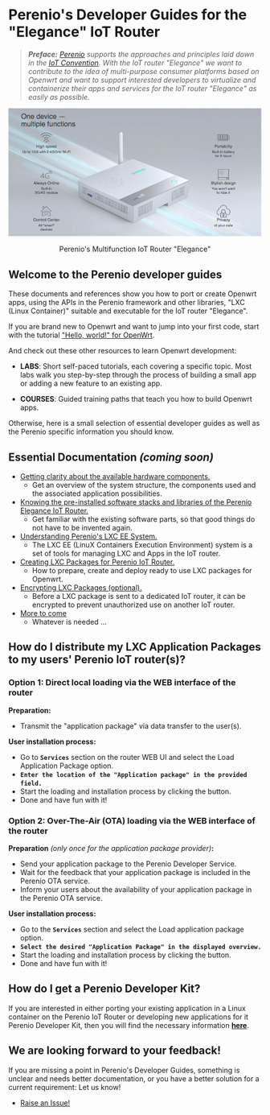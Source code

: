 # Perenio's Developer Guides for the "Elegance" IoT Router

> ***Preface:** [Perenio](https://perenio.com/) supports the approaches and principles laid down in the [IoT Convention](https://iot-router.github.io/). With the IoT router "Elegance" we want to contribute to the idea of multi-purpose consumer platforms based on Openwrt and want to support interested developers to virtualize and containerize their apps and services for the IoT router "Elegance" as easily as possible.*

<div align="center">
<img src=/assets/elegance-iot-router.jpg >
<p>Perenio's Multifunction IoT Router "Elegance"</p>
</div>

## Welcome to the Perenio developer guides

These documents and references show you how to port or create Openwrt apps, using the APIs in the Perenio framework and other libraries, "LXC (Linux Container)" suitable and executable for the IoT router "Elegance".

If you are brand new to Openwrt and want to jump into your first code, start with the tutorial ["Hello, world!" for OpenWrt](https://openwrt.org/docs/guide-developer/helloworld/start).

And check out these other resources to learn Openwrt development:

- **LABS**: Short self-paced tutorials, each covering a specific topic. Most labs walk you step-by-step through the process of building a small app or adding a new feature to an existing app.

- **COURSES**: Guided training paths that teach you how to build Openwrt apps.

Otherwise, here is a small selection of essential developer guides as well as the Perenio specific information you should know.

## Essential Documentation *(coming soon)*

- [Getting clarity about the available hardware components.]()
  - Get an overview of the system structure, the components used and the associated application possibilities.
- [Knowing the pre-installed software stacks and libraries of the Perenio Elegance IoT Router.]()
  - Get familiar with the existing software parts, so that good things do not have to be invented again.
- [Understanding Perenio's LXC EE System.]()
  - The LXC EE (LinuX Containers Execution Environment) system is a set of tools for managing LXC and Apps in the IoT router.
- [Creating LXC Packages for Perenio IoT Router.]()
  - How to prepare, create and deploy ready to use LXC packages for Openwrt. 
- [Encrypting LXC Packages (optional).]()
  - Before a LXC package is sent to a dedicated IoT router, it can be encrypted to prevent unauthorized use on another IoT router.
- [More to come]()
  - Whatever is needed ...

## How do I distribute my LXC Application Packages to my users' Perenio IoT router(s)?

### Option 1: Direct local loading via the WEB interface of the router

**Preparation:**
- Transmit the "application package" via data transfer to the user(s).

**User installation process:**
- Go to **`Services`** section on the router WEB UI and select the Load Application Package option.
- **`Enter the location of the "Application package" in the provided field.`**
- Start the loading and installation process by clicking the button.
- Done and have fun with it!

### Option 2: Over-The-Air (OTA) loading via the WEB interface of the router

**Preparation** *(only once for the application package provider)***:**
- Send your application package to the Perenio Developer Service.
- Wait for the feedback that your application package is included in the Perenio OTA service.
- Inform your users about the availability of your application package in the Perenio OTA service.

**User installation process:**
- Go to the **`Services`** section and select the Load application package option.
- **`Select the desired "Application Package" in the displayed overview.`** 
- Start the loading and installation process by clicking the button.
- Done and have fun with it!

## How do I get a Perenio Developer Kit?

If you are interested in either porting your existing application in a Linux container on the Perenio IoT Router or developing new applications for it Perenio Developer Kit, then you will find the necessary information **[here]()**.

## We are looking forward to your feedback!

If you are missing a point in Perenio's Developer Guides, something is unclear and needs better documentation, or you have a better solution for a current requirement: Let us know!

- [Raise an Issue!](https://github.com/iot-router/perenio.elegance/issues/new/choose)

